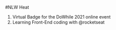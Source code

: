 #NLW Heat

1. Virtual Badge for the DoWhile 2021 online event
2. Learning Front-End coding with @rocketseat
